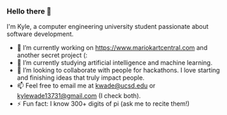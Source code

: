 ### Hello there 👋

I'm Kyle, a computer engineering university student passionate about software development.

- 🔭 I’m currently working on https://www.mariokartcentral.com and another secret project (:
- 🌱 I’m currently studying artificial intelligence and machine learning.
- 👯 I’m looking to collaborate with people for hackathons. I love starting and finishing ideas that truly impact people.
- 📫 Feel free to email me at kwade@ucsd.edu or kylewade13731@gmail.com (I check both).
- ⚡ Fun fact: I know 300+ digits of pi (ask me to recite them!)

